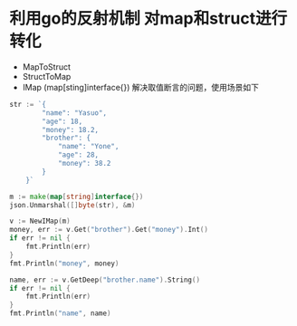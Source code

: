 # 利用go的反射机制 对map和struct进行转化

- MapToStruct
- StructToMap
- IMap (map[sting]interface{}) 解决取值断言的问题，使用场景如下
```go
str := `{
		"name": "Yasuo",
		"age": 18,
		"money": 18.2,
		"brother": {
			"name": "Yone",
			"age": 28,
			"money": 38.2
		}
	}`

m := make(map[string]interface{})
json.Unmarshal([]byte(str), &m)

v := NewIMap(m)
money, err := v.Get("brother").Get("money").Int()
if err != nil {
    fmt.Println(err)
}
fmt.Println("money", money)

name, err := v.GetDeep("brother.name").String()
if err != nil {
    fmt.Println(err)
}
fmt.Println("name", name)
```